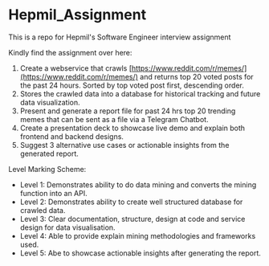 # Hepmil_Assignment
This is a repo for Hepmil's Software Engineer interview assignment

Kindly find the assignment over here:
1. Create a webservice that crawls [https://www.reddit.com/r/memes/](https://www.reddit.com/r/memes/) and returns top 20 voted posts for the past 24 hours. Sorted by top voted post first, descending order. 
2. Stores the crawled data into a database for historical tracking and future data visualization.
3. Present and generate a report file for past 24 hrs top 20 trending memes that can be sent as a file via a Telegram Chatbot.
4. Create a presentation deck to showcase live demo and explain both frontend and backend designs. 
5. Suggest 3 alternative use cases or actionable insights from the generated report. 

Level Marking Scheme:
- Level 1: Demonstrates ability to do data mining and converts the mining function into an API.
- Level 2: Demonstrates ability to create well structured database for crawled data.
- Level 3: Clear documentation, structure, design at code and service design for data visualisation.  
- Level 4: Able to provide explain mining methodologies and frameworks used.
- Level 5: Abe to showcase actionable insights after generating the report.
